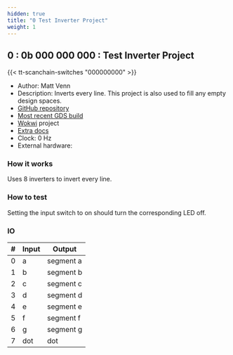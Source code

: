 ```yaml
---
hidden: true
title: "0 Test Inverter Project"
weight: 1
---
```


## 0 : 0b 000 000 000 : Test Inverter Project

{{< tt-scanchain-switches "000000000" >}}

* Author: Matt Venn
* Description: Inverts every line. This project is also used to fill any empty design spaces.
* [GitHub repository](https://github.com/TinyTapeout/tt03-test-invert)
* [Most recent GDS build](https://github.com/TinyTapeout/tt03-test-invert/actions/runs/4669952692)
* [Wokwi](https://wokwi.com/projects/361728533238569985) project
* [Extra docs]()
* Clock: 0 Hz
* External hardware: 



### How it works

Uses 8 inverters to invert every line.


### How to test

Setting the input switch to on should turn the corresponding LED off.


### IO

| # | Input        | Output       |
|---|--------------|--------------|
| 0 | a  | segment a |
| 1 | b  | segment b |
| 2 | c  | segment c |
| 3 | d  | segment d |
| 4 | e  | segment e |
| 5 | f  | segment f |
| 6 | g  | segment g |
| 7 | dot  | dot |
